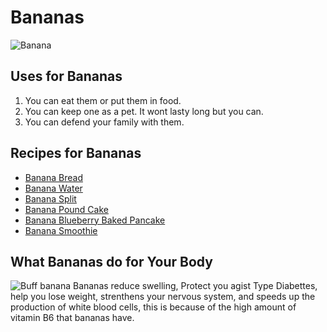 # Bananas
![Banana](https://encrypted-tbn0.gstatic.com/images?q=tbn:ANd9GcRjds0quR3qmPd5CBTnEnzT575E0Me7pwRKqkvxQnus3EimHKieHQ)

## Uses for Bananas
1. You can eat them or put them in food.
2. You can keep one as a pet. It wont lasty long but you can.
3. You can defend your family with them.

## Recipes for Bananas
* [Banana Bread](https://www.allrecipes.com/recipe/20144/banana-banana-bread/)
* [Banana Water](https://www.allrecipes.com/video/9189/gam-gams-hot-banana-water/?internalSource=picture_play&referringId=270779&referringContentType=Recipe)
* [Banana Split](https://www.tasteofhome.com/recipes/all-american-banana-split/)
* [Banana Pound Cake](https://www.tasteofhome.com/recipes/banana-pound-cake/)
* [Banana Blueberry Baked Pancake](https://www.crazyforcrust.com/banana-blueberry-baked-pancake/)
* [Banana Smoothie](https://www.inspiredtaste.net/19907/simple-banana-smoothie-recipe/)

## What Bananas do for Your Body
![Buff banana](https://encrypted-tbn0.gstatic.com/images?q=tbn:ANd9GcTc3ioAXe0yYci6siqfIQN2g8-sBYApqjKt8XyTQygh4yGEyJmt) Bananas reduce swelling, Protect you agist Type  Diabettes, help you lose weight, strenthens your nervous system, and speeds up the production of white blood cells, this is because of the high amount of vitamin B6 that bananas have.
